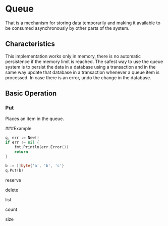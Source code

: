 # Queue

That is a mechanism for storing data temporarily and making it available to be consumed asynchronously by other parts of the system.

## Characteristics

This implementation works only in memory, there is no automatic persistence if the memory limit is reached.
The safest way to use the queue system is to persist the data in a database using a transaction and in the same way update that database in a transaction whenever a queue item is processed. In case there is an error, undo the change in the database.

## Basic Operation

### Put

Places an item in the queue.

###Example

```go
q, err := New()
if err != nil {
	fmt.Println(err.Error())
    return
}

b := []byte{'a', 'b', 'c'}
q.Put(b)
```

reserve

delete

list

count 

size
